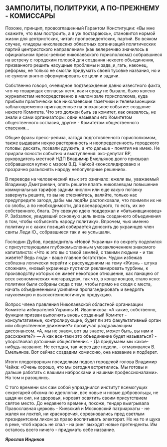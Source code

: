 ## ЗАМПОЛИТЫ, ПОЛИТРУКИ, А ПО-ПРЕЖНЕМУ - КОМИССАРЫ

Похоже, принцип, провозглашенный Гарантом Конституции: «Вы мне скажите, что вам построить, а я уж постараюсь», становится нормой жизни для центристских, читай: пропрезидентских, партий. Во всяком случае, «лидеры николаевских областных организаций политических партий центристского направления» (как велеречиво значилось в официальном пресс-релизе николаевского горисполкома) собравшиеся на встречу с городским головой для создания некоего объединения, призванного решить насущные проблемы и задв_и_гать, наконец, реформы, не только не смогли придумать своей тусовке названия, но и не сумели внятно сформулировать ее цели и задачи.

Собственно говоря, очевидное подтверждение давно известного факта, что «в товарищах согласья нет», как и сроду не бывало, было явлено журналистам непосредственно в малом зале горисполкома, куда прибыли практически все николаевские газетчики и телевизионщики заблаговременно приглашенные на эпохальное событие: создание некоего Комитета. Что это должен быть за комитет, как оказалось, не знали и сами организаторы: одни называли его Комитетом общественного согласия, другие - Комитетом общественного спасения… 

Общие фразы пресс-релиза, загодя подготовленного горисполкомом, также выдавали некую растерянность и неопределенность городского головы: дескать, позвали дружить, а что дальше - понятия не имею. Не придали ясности событию и выступления: экс-депутат ВР, руководитель местной НДП Владимир Емельянов долго призывал собравшихся купно с мэром В.Д. Чайкой «консолидировано и прозрачно разъяснять народу непопулярные решения». 

В переводе на человеческий язык это означало: ежели вы, уважаемый Владимир Дмитриевич, опять решите впаять николаевцам повышение коммунальных тарифов задним числом или еще какую поганку завернуть решите, то вы не стесняйтесь, валяйте, только нас предупредите загодя, дабы мы людЯм растолковали, что поимели их не со злобы, а по необходимости, для всенародного, то есть, их же собственного, блага. Эту свежую идею поддержал и «батькивщиновец» Р. Забзалюк, увидевший основную цель вновь созданного объединения в том, чтобы «объяснять народу политику». Впрочем, чью именно политику и с каких позиций собирается доносить до украинцев член свиты Леди Ю., собравшиеся так и не услышали.

Господин Дубов, предводитель «Новой Украины» по секрету поделился с присутствующими глубокомысленным умозаключением знакомого капиталиста: «Что ж это вы с такой землей, с такими людьми - и так живете? Ведь люди - ваше главное богатство». Чудом избежав соблазна логически перейти к рассуждениям на тему «Жизнь - штука сложная», «новый украинец» пустился рекламировать турбины, к производству которых он имеет некоторое отношение, как панацею от всех экономических «негараздов», так что, в конце концов, стало ясно: политики были собраны сюда с тем, чтобы прямо не сходя с места, начать объединенными усилиями пропагандировать и внедрять наукоемкую и высокотехнологичную продукцию.

Вопрос члена правления Николаевской областной организации Комитета избирателей Украины И. Иванникова: «А какие, собственно, функции призван выполнять вновь созданный Комитет - консультативные, контролирующие, будет ли это факультативный орган или общественное движение?» прозвучал раздражающим диссонансом. «А, мы не знаем, вот вы знаете, может быть, вы нам и расскажете?» — А как все-таки это объединение будет называться? - упорствовал дотошный общественник. - Да придумаем мы какое-нибудь название. Не сегодня, так через две недели, - отмахивался В. Емельянов. Вот сейчас создадим комиссию, она название и подберет.

Итоги плодотворным посиделкам подвел городской голова Владимир Чайка: «Очень хорошо, что мы сегодня встретились. Мы готовы и дальше работать с вашими набросками и нашими профессионалами». На том и разошлись.

С того времени как сам собой упразднился институт всемогущих секретарей обкома по идеологии, все новые и новые добровольцы, не щадя ни сил, ни здоровья, норовят освятить своим присутствием святое место. До недавнего времени, похоже, тендер выигрывала Православная церковь - Киевский и Московский патриархаты - не жалея ни локтей, ни красноречия, соревновались пред светлым президентским ликом за право воспитывать электорат. Но на то и щука в реке, чтоб карась не спал - на ринг выходят новые претенденты. Им осталось всего ничего - придумать себе название.

**_Ярослав Индиков_**